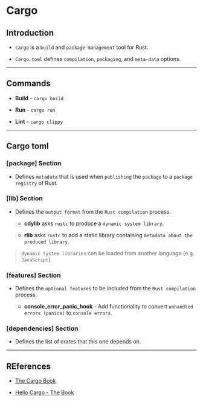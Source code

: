 # Cargo

## Introduction

* `cargo` is a `build` and `package management` tool for Rust.

* `Cargo.toml` defines `compilation`, `packaging`, and `meta-data` options.

---

## Commands

* __Build__ - `cargo build`

* __Run__ - `cargo run`

* __Lint__ - `cargo clippy`

---

## Cargo toml

### [package] Section

* Defines `metadata` that is used when `publishing` the `package` to a `package registry` of Rust.

### [lib] Section

* Defines the `output format` from the `Rust compilation` process.

    * __cdylib__ asks `rustc` to produce a `dynamic system library`.

    * __rlib__ asks `rustc` to add a static library containing `metadata about the produced library`.

> `dynamic system libraries` can be loaded from another language (e.g. `JavaScript`).

### [features] Section

* Defines the `optional features` to be included from the `Rust compilation` process.

    * __console_error_panic_hook__ - Add functionality to convert `unhandled errors (panics)` to `console errors`.

### [dependencies] Section

* Defines the list of crates that this one depends on.

---

## REferences

* [The Cargo Book](https://doc.rust-lang.org/cargo/index.html)

* [Hello Cargo - The Book](https://doc.rust-lang.org/book/ch01-03-hello-cargo.html)